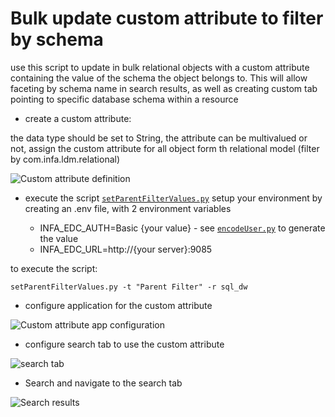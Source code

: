 # Bulk update custom attribute to filter by schema

use this script to update in bulk relational objects with a custom attribute containing the value of the schema the object belongs to. This will allow faceting by schema name in search results, as well as creating custom tab pointing to specific database schema within a resource

* create a custom attribute:

the data type should be set to String, the attribute can be multivalued or not, assign the custom attribute for all object form th relational model (filter by com.infa.ldm.relational) 

![Custom attribute definition](https://github.com/Informatica-EIC/REST-API-Samples/blob/master/img/custom_attribute_parent_definition.png?raw=true)

* execute the script [`setParentFilterValues.py`](setParentFilterValues.py)
setup your environment by creating an .env file, with 2 environment variables

  * INFA_EDC_AUTH=Basic {your value} - see [`encodeUser.py`](edc_utilities/encodeUser.py) to generate the value
  * INFA_EDC_URL=http://{your server}:9085

to execute the script:
```
setParentFilterValues.py -t "Parent Filter" -r sql_dw
```




* configure application for the custom attribute

![Custom attribute app configuration](https://github.com/Informatica-EIC/REST-API-Samples/blob/master/img/custom_attribute_parent_appConfig.png?raw=true)

* configure search tab to use the custom attribute

![search tab](https://github.com/Informatica-EIC/REST-API-Samples/blob/master/img/custom_attribute_parent_searchTab.png?raw=true)

* Search and navigate to the search tab

![Search results](https://github.com/Informatica-EIC/REST-API-Samples/blob/master/img/custom_attribute_parent_searchResults.png?raw=true)
